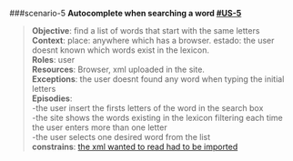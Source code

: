 ###scenario-5
**Autocomplete when searching a word [#US-5](user-stories-lexico-visualizator.md#us-5)**  

> **Objective**: find a list of words that start with the same letters  
> **Context**: place: anywhere which has a browser. estado: the user doesnt known which words exist in the lexicon.  
> **Roles**:  user  
> **Resources**: Browser, xml uploaded in the site.  
> **Exceptions**: the user doesnt found any word when typing the initial letters  
> **Episodies**:  
>  -the user insert the firsts letters of the word in the search box  
>  -the site shows the words existing in the lexicon filtering each time the user enters more than one letter  
>  -the user selects one desired word from the list  
> **constrains**: [the xml wanted to read had to be imported](scenario-2.md#scenario-2)  
